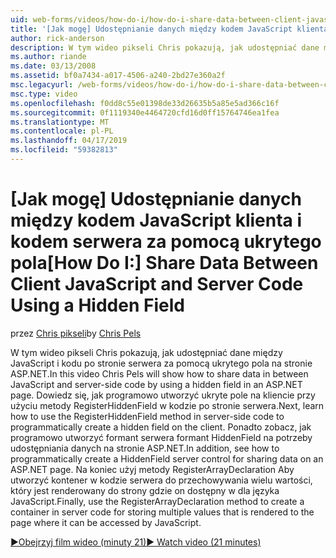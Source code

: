 ```yaml
---
uid: web-forms/videos/how-do-i/how-do-i-share-data-between-client-javascript-and-server-code-using-a-hidden-field
title: '[Jak mogę] Udostępnianie danych między kodem JavaScript klienta i kodem serwera za pomocą ukrytego pola | Dokumentacja firmy Microsoft'
author: rick-anderson
description: W tym wideo pikseli Chris pokazują, jak udostępniać dane między JavaScript i kodu po stronie serwera za pomocą ukrytego pola na stronie ASP.NET. Dowiedz się, jak t...
ms.author: riande
ms.date: 03/13/2008
ms.assetid: bf0a7434-a017-4506-a240-2bd27e360a2f
msc.legacyurl: /web-forms/videos/how-do-i/how-do-i-share-data-between-client-javascript-and-server-code-using-a-hidden-field
msc.type: video
ms.openlocfilehash: f0dd8c55e01398de33d26635b5a85e5ad366c16f
ms.sourcegitcommit: 0f1119340e4464720cfd16d0ff15764746ea1fea
ms.translationtype: MT
ms.contentlocale: pl-PL
ms.lasthandoff: 04/17/2019
ms.locfileid: "59382813"
---
```

# <a name="how-do-i-share-data-between-client-javascript-and-server-code-using-a-hidden-field"></a><span data-ttu-id="f4c79-104">[Jak mogę] Udostępnianie danych między kodem JavaScript klienta i kodem serwera za pomocą ukrytego pola</span><span class="sxs-lookup"><span data-stu-id="f4c79-104">[How Do I:] Share Data Between Client JavaScript and Server Code Using a Hidden Field</span></span>

<span data-ttu-id="f4c79-105">przez [Chris pikseli](https://twitter.com/chrispels)</span><span class="sxs-lookup"><span data-stu-id="f4c79-105">by [Chris Pels](https://twitter.com/chrispels)</span></span>

<span data-ttu-id="f4c79-106">W tym wideo pikseli Chris pokazują, jak udostępniać dane między JavaScript i kodu po stronie serwera za pomocą ukrytego pola na stronie ASP.NET.</span><span class="sxs-lookup"><span data-stu-id="f4c79-106">In this video Chris Pels will show how to share data in between JavaScript and server-side code by using a hidden field in an ASP.NET page.</span></span> <span data-ttu-id="f4c79-107">Dowiedz się, jak programowo utworzyć ukryte pole na kliencie przy użyciu metody RegisterHiddenField w kodzie po stronie serwera.</span><span class="sxs-lookup"><span data-stu-id="f4c79-107">Next, learn how to use the RegisterHiddenField method in server-side code to programmatically create a hidden field on the client.</span></span> <span data-ttu-id="f4c79-108">Ponadto zobacz, jak programowo utworzyć formant serwera formant HiddenField na potrzeby udostępniania danych na stronie ASP.NET.</span><span class="sxs-lookup"><span data-stu-id="f4c79-108">In addition, see how to programmatically create a HiddenField server control for sharing data on an ASP.NET page.</span></span> <span data-ttu-id="f4c79-109">Na koniec użyj metody RegisterArrayDeclaration Aby utworzyć kontener w kodzie serwera do przechowywania wielu wartości, który jest renderowany do strony gdzie on dostępny w dla języka JavaScript.</span><span class="sxs-lookup"><span data-stu-id="f4c79-109">Finally, use the RegisterArrayDeclaration method to create a container in server code for storing multiple values that is rendered to the page where it can be accessed by JavaScript.</span></span>

[<span data-ttu-id="f4c79-110">&#9654;Obejrzyj film wideo (minuty 21)</span><span class="sxs-lookup"><span data-stu-id="f4c79-110">&#9654; Watch video (21 minutes)</span></span>](https://channel9.msdn.com/Blogs/ASP-NET-Site-Videos/how-do-i-share-data-between-client-javascript-and-server-code-using-a-hidden-field)
